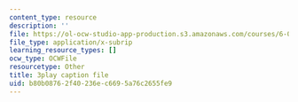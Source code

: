 ```yaml
---
content_type: resource
description: ''
file: https://ol-ocw-studio-app-production.s3.amazonaws.com/courses/6-01sc-introduction-to-electrical-engineering-and-computer-science-i-spring-2011/b80b08762f40236ec6695a76c2655fe9_UGdXwvB6K-w.srt
file_type: application/x-subrip
learning_resource_types: []
ocw_type: OCWFile
resourcetype: Other
title: 3play caption file
uid: b80b0876-2f40-236e-c669-5a76c2655fe9
---
```

